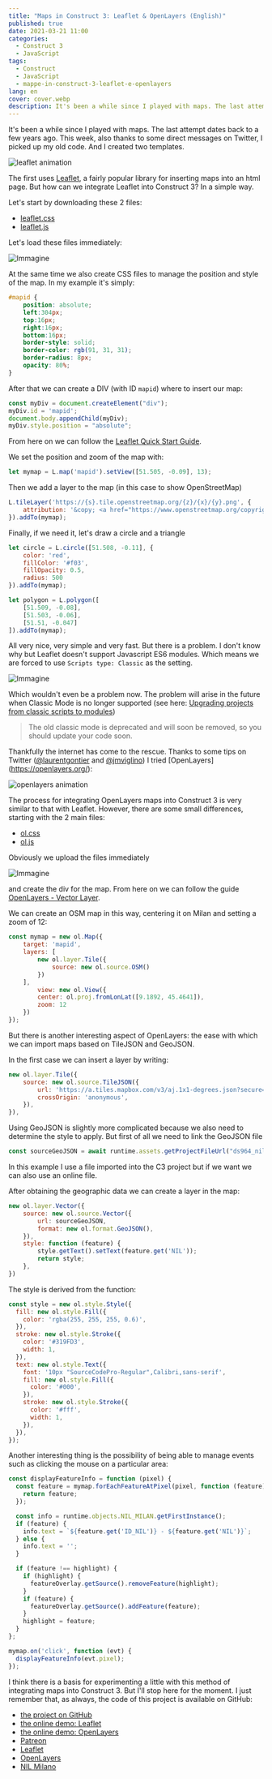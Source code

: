 ```yaml
---
title: "Maps in Construct 3: Leaflet & OpenLayers (English)"
published: true
date: 2021-03-21 11:00
categories:
  - Construct 3
  - JavaScript
tags:
  - Construct
  - JavaScript
  - mappe-in-construct-3-leaflet-e-openlayers
lang: en
cover: cover.webp
description: It's been a while since I played with maps. The last attempt dates back to a few years ago. This week, also thanks to some direct messages on Twitter, I picked up my old code. And I created two templates.
---
```


It's been a while since I played with maps. The last attempt dates back to a few years ago. This week, also thanks to some direct messages on Twitter, I picked up my old code. And I created two templates.

![leaflet animation](./animation.gif)

The first uses [Leaflet](https://leafletjs.com/), a fairly popular library for inserting maps into an html page. But how can we integrate Leaflet into Construct 3? In a simple way.

Let's start by downloading these 2 files:

- [leaflet.css](https://unpkg.com/leaflet@1.7.1/dist/leaflet.css)
- [leaflet.js](https://unpkg.com/leaflet@1.7.1/dist/leaflet.js)

Let's load these files immediately:

![Immagine](./on-start-of-layout.webp)

At the same time we also create CSS files to manage the position and style of the map. In my example it's simply:

```css
#mapid {
	position: absolute;
	left:304px;
	top:16px;
	right:16px;
	bottom:16px;
	border-style: solid;
	border-color: rgb(91, 31, 31);
	border-radius: 8px;
	opacity: 80%;
}
```

After that we can create a DIV (with ID `mapid`) where to insert our map:

```js
const myDiv = document.createElement("div");
myDiv.id = 'mapid';
document.body.appendChild(myDiv);
myDiv.style.position = "absolute";
```

From here on we can follow the [Leaflet Quick Start Guide](https://leafletjs.com/examples/quick-start/).

We set the position and zoom of the map with:

```js
let mymap = L.map('mapid').setView([51.505, -0.09], 13);
```

Then we add a layer to the map (in this case to show OpenStreetMap)

```js
L.tileLayer('https://{s}.tile.openstreetmap.org/{z}/{x}/{y}.png', {
    attribution: '&copy; <a href="https://www.openstreetmap.org/copyright">OpenStreetMap</a> contributors'
}).addTo(mymap);
```

Finally, if we need it, let's draw a circle and a triangle

```js
let circle = L.circle([51.508, -0.11], {
    color: 'red',
    fillColor: '#f03',
    fillOpacity: 0.5,
    radius: 500
}).addTo(mymap);

let polygon = L.polygon([
    [51.509, -0.08],
    [51.503, -0.06],
    [51.51, -0.047]
]).addTo(mymap);
```

All very nice, very simple and very fast. But there is a problem. I don't know why but Leaflet doesn't support Javascript ES6 modules. Which means we are forced to use `Scripts type: Classic` as the setting.

![Immagine](./settings.webp)

Which wouldn't even be a problem now. The problem will arise in the future when Classic Mode is no longer supported (see here: [Upgrading projects from classic scripts to modules](https://www.construct.net/en/tutorials/upgrading-projects-classic-2652))

> The old classic mode is deprecated and will soon be removed, so you should update your code soon.

Thankfully the internet has come to the rescue. Thanks to some tips on Twitter ([@laurentgontier](https://twitter.com/laurentgontier) and [@jmviglino](https://twitter.com/jmviglino)) I tried [OpenLayers] (https://openlayers.org/):


![openlayers animation](./animation-little.gif)

The process for integrating OpenLayers maps into Construct 3 is very similar to that with Leaflet. However, there are some small differences, starting with the 2 main files:

- [ol.css](https://cdn.jsdelivr.net/gh/openlayers/openlayers.github.io@master/en/v6.5.0/css/ol.css)
- [ol.js](https://cdn.jsdelivr.net/gh/openlayers/openlayers.github.io@master/en/v6.5.0/build/ol.js)

Obviously we upload the files immediately

![Immagine](./on-start-openlayers.webp)

and create the div for the map. From here on we can follow the guide [OpenLayers - Vector Layer](https://openlayers.org/en/latest/examples/vector-layer.html).

We can create an OSM map in this way, centering it on Milan and setting a zoom of 12:

```js
const mymap = new ol.Map({
	target: 'mapid',
	layers: [
		new ol.layer.Tile({
			source: new ol.source.OSM()
		})
	],
		view: new ol.View({
		center: ol.proj.fromLonLat([9.1892, 45.4641]),
		zoom: 12
	})
});
```

But there is another interesting aspect of OpenLayers: the ease with which we can import maps based on TileJSON and GeoJSON.

In the first case we can insert a layer by writing:

```js
new ol.layer.Tile({
	source: new ol.source.TileJSON({
		url: 'https://a.tiles.mapbox.com/v3/aj.1x1-degrees.json?secure=1',
		crossOrigin: 'anonymous',
	}),
}),
```

Using GeoJSON is slightly more complicated because we also need to determine the style to apply. But first of all we need to link the GeoJSON file

```js
const sourceGeoJSON = await runtime.assets.getProjectFileUrl("ds964_nil_wm.geojson");
```

In this example I use a file imported into the C3 project but if we want we can also use an online file.

After obtaining the geographic data we can create a layer in the map:

```js
new ol.layer.Vector({
	source: new ol.source.Vector({
		url: sourceGeoJSON,
		format: new ol.format.GeoJSON(),
	}),
	style: function (feature) {
		style.getText().setText(feature.get('NIL'));
		return style;
	},
})
```

The style is derived from the function:

```js
const style = new ol.style.Style({
  fill: new ol.style.Fill({
    color: 'rgba(255, 255, 255, 0.6)',
  }),
  stroke: new ol.style.Stroke({
    color: '#319FD3',
    width: 1,
  }),
  text: new ol.style.Text({
    font: '10px "SourceCodePro-Regular",Calibri,sans-serif',
    fill: new ol.style.Fill({
      color: '#000',
    }),
    stroke: new ol.style.Stroke({
      color: '#fff',
      width: 1,
    }),
  }),
});
```

Another interesting thing is the possibility of being able to manage events such as clicking the mouse on a particular area:

```js
const displayFeatureInfo = function (pixel) {
  const feature = mymap.forEachFeatureAtPixel(pixel, function (feature) {
    return feature;
  });

  const info = runtime.objects.NIL_MILAN.getFirstInstance();
  if (feature) {
    info.text = `${feature.get('ID_NIL')} - ${feature.get('NIL')}`;
  } else {
    info.text = '';
  }

  if (feature !== highlight) {
    if (highlight) {
      featureOverlay.getSource().removeFeature(highlight);
    }
    if (feature) {
      featureOverlay.getSource().addFeature(feature);
    }
    highlight = feature;
  }
};

mymap.on('click', function (evt) {
  displayFeatureInfo(evt.pixel);
});
```

I think there is a basis for experimenting a little with this method of integrating maps into Construct 3. But I'll stop here for the moment. I just remember that, as always, the code of this project is available on GitHub:

- [the project on GitHub](https://github.com/el3um4s/construct-demo)
- [the online demo: Leaflet](https://c3demo.stranianelli.com/mini-template/003-leaflet/demo/)
- [the online demo: OpenLayers](https://c3demo.stranianelli.com/mini-template/004-openlayers/demo/)
- [Patreon](https://www.patreon.com/el3um4s)
- [Leaflet](https://leafletjs.com/)
- [OpenLayers](https://openlayers.org/)
- [NIL Milano](https://dati.comune.milano.it/dataset/ds964-nil-vigenti-pgt-2030/resource/9c4e0776-56fc-4f3d-8a90-f4992a3be426)
